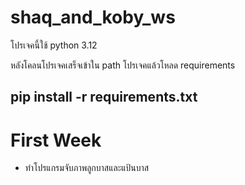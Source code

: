 # shaq_and_koby_ws

โปรเจคนี้ใช้ python 3.12

หลังโคลนโปรเจคเสร็จเข้าใน path โปรเจคแล้วโหลด requirements
## pip install -r requirements.txt

# First Week 
- ทำโปรแกรมจับภาพลูกบาสและแป้นบาส
